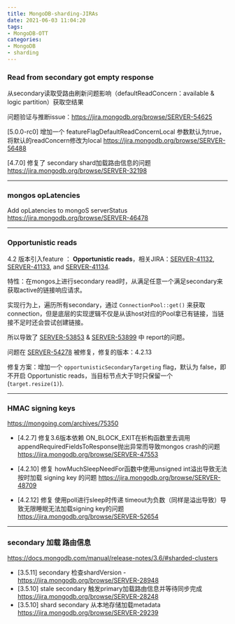 ```yaml
---
title: MongoDB-sharding-JIRAs
date: 2021-06-03 11:04:20
tags:
- MongoDB-OTT
categories:
- MongoDB
- sharding
---
```




### Read from secondary got empty response

从secondary读取受路由刷新问题影响（defaultReadConcern：available & logic partition）获取空结果

问题验证与推断issue：https://jira.mongodb.org/browse/SERVER-54625

[5.0.0-rc0] 增加一个 featureFlagDefaultReadConcernLocal 参数默认为true，将默认的readConcern修改为local https://jira.mongodb.org/browse/SERVER-56488

[4.7.0] 修复了 secondary shard加载路由信息的问题 https://jira.mongodb.org/browse/SERVER-32198



---



### mongos opLatencies

Add opLatencies to mongoS serverStatus https://jira.mongodb.org/browse/SERVER-46478



---



### Opportunistic reads

4.2 版本引入feature ： **Opportunistic reads**，相关JIRA：[SERVER-41132](https://jira.mongodb.org/browse/SERVER-41132), [SERVER-41133](https://jira.mongodb.org/browse/SERVER-41133), and [SERVER-41134](https://jira.mongodb.org/browse/SERVER-41134).

特性：在mongos上进行secondary read时，从满足任意一个满足secondary来获取active的链接响应请求。

实现行为上，遍历所有secondary，通过 `ConnectionPool::get()` 来获取 connection，但是底层的实现逻辑不仅是从该host对应的Pool拿已有链接，当链接不足时还会尝试创建链接。

所以导致了 [SERVER-53853](https://jira.mongodb.org/browse/SERVER-53853) & [SERVER-53899](https://jira.mongodb.org/browse/SERVER-53899) 中 report的问题。

问题在 [SERVER-54278](https://jira.mongodb.org/browse/SERVER-54278) 被修复，修复的版本：4.2.13

修复方案：增加一个 `opportunisticSecondaryTargeting` flag，默认为 false，即不开启 Opportunistic reads，当目标节点大于1时只保留一个(`target.resize(1)`).



---



### HMAC signing keys

https://mongoing.com/archives/75350

* [4.2.7] 修复3.6版本依赖 ON_BLOCK_EXIT在析构函数里去调用appendRequiredFieldsToResponse抛出异常而导致mongos crash的问题 https://jira.mongodb.org/browse/SERVER-47553

* [4.2.10] 修复 howMuchSleepNeedFor函数中使用unsigned int溢出导致无法按时加载 signing key 的问题 https://jira.mongodb.org/browse/SERVER-48709

* [4.2.12] 修复 使用poll进行sleep时传递 timeout为负数（同样是溢出导致）导致无限睡眠无法加载signing key的问题 https://jira.mongodb.org/browse/SERVER-52654



---



### secondary 加载 路由信息 

https://docs.mongodb.com/manual/release-notes/3.6/#sharded-clusters

* [3.5.11] secondary 检查shardVersion - https://jira.mongodb.org/browse/SERVER-28948
* [3.5.10] stale secondary 触发primary加载路由信息并等待同步完成 https://jira.mongodb.org/browse/SERVER-28248
* [3.5.10] shard secondary 从本地存储加载metadata https://jira.mongodb.org/browse/SERVER-29239





